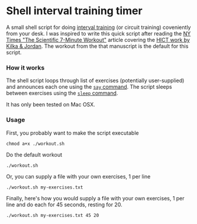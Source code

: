 Shell interval training timer
=============================

A small shell script for doing [interval training](http://en.wikipedia.org/wiki/Interval_training)
(or circuit training) coveniently from your desk.  I was inspired to write this quick script after
reading the
[NY Times "The Scientific 7-Minute Workout"](http://well.blogs.nytimes.com/2013/05/09/the-scientific-7-minute-workout/)
article covering the
[HICT work by Kilka & Jordan](http://journals.lww.com/acsm-healthfitness/Fulltext/2013/05000/HIGH_INTENSITY_CIRCUIT_TRAINING_USING_BODY_WEIGHT_.5.aspx).
The workout from the that manuscript is the default for this script.  

### How it works

The shell script loops through list of exercises (potentially user-supplied)
and announces each one using the [`say` command](http://www.unix.com/man-page/osx/1/SAY/).
The script sleeps between exercises using the
[`sleep` command](http://www.unix.com/man-page/osx/1/sleep/).

It has only been tested on Mac OSX.

### Usage

First, you probably want to make the script executable

	chmod a+x ./workout.sh

Do the default workout

	./workout.sh

Or, you can supply a file with your own exercises, 1 per line

	./workout.sh my-exercises.txt

Finally, here's how you would supply a file with your own exercises,
1 per line and do each for 45 seconds, resting for 20.

	./workout.sh my-exercises.txt 45 20